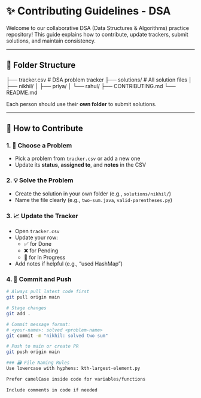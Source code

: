 # ✨ Contributing Guidelines - DSA

Welcome to our collaborative DSA (Data Structures & Algorithms) practice repository! This guide explains how to contribute, update trackers, submit solutions, and maintain consistency.

---

## 🧩 Folder Structure
├── tracker.csv # DSA problem tracker
├── solutions/ # All solution files
│ ├── nikhil/
│ ├── priya/
│ └── rahul/
├── CONTRIBUTING.md
└── README.md


Each person should use their **own folder** to submit solutions.

---

## 🧠 How to Contribute

### 1. 🚀 Choose a Problem
- Pick a problem from `tracker.csv` or add a new one
- Update its **status**, **assigned to**, and **notes** in the CSV

### 2. 💡 Solve the Problem
- Create the solution in your own folder (e.g., `solutions/nikhil/`)
- Name the file clearly (e.g., `two-sum.java`, `valid-parentheses.py`)

### 3. 📈 Update the Tracker
- Open `tracker.csv`
- Update your row:
  - ✅ for Done
  - ❌ for Pending
  - 🔄 for In Progress
- Add notes if helpful (e.g., “used HashMap”)

### 4. 🔧 Commit and Push

```bash
# Always pull latest code first
git pull origin main

# Stage changes
git add .

# Commit message format:
# <your-name>: solved <problem-name>
git commit -m "nikhil: solved two sum"

# Push to main or create PR
git push origin main

### 🗃️ File Naming Rules
Use lowercase with hyphens: kth-largest-element.py

Prefer camelCase inside code for variables/functions

Include comments in code if needed
